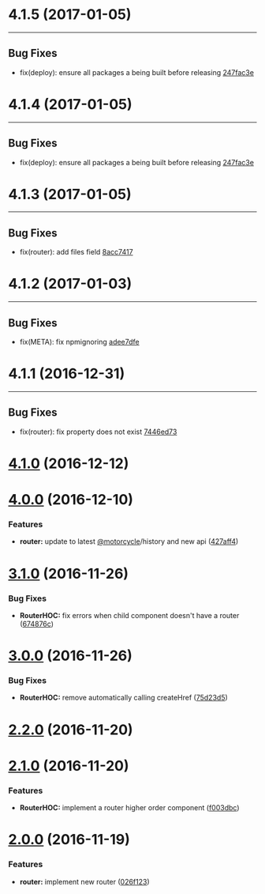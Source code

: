 # 4.1.5 (2017-01-05)
---

## Bug Fixes

- fix(deploy): ensure all packages a being built before releasing [247fac3e](https://github.com/motorcyclejs/router/commits/247fac3ecbc1110343a0c48ee6c9fe1cad0b95d7)

# 4.1.4 (2017-01-05)
---

## Bug Fixes

- fix(deploy): ensure all packages a being built before releasing [247fac3e](https://github.com/motorcyclejs/router/commits/247fac3ecbc1110343a0c48ee6c9fe1cad0b95d7)

# 4.1.3 (2017-01-05)
---

## Bug Fixes

- fix(router): add files field [8acc7417](https://github.com/motorcyclejs/router/commits/8acc74171cdb7aaf0eb730942ef3f27fa0770421)

# 4.1.2 (2017-01-03)
---

## Bug Fixes

- fix(META): fix npmignoring [adee7dfe](https://github.com/motorcyclejs/router/commits/adee7dfeaf56820919d290194dd2a575a1b2ff03)

# 4.1.1 (2016-12-31)
---

## Bug Fixes

- fix(router): fix property does not exist [7446ed73](https://github.com/motorcyclejs/router/commits/7446ed73410d58ada4ac336dcb485e7f5b1b200e)


<a name="4.1.0"></a>
# [4.1.0](https://github.com/motorcyclejs/router/compare/v4.0.0...v4.1.0) (2016-12-12)



<a name="4.0.0"></a>
# [4.0.0](https://github.com/motorcyclejs/router/compare/v3.1.0...v4.0.0) (2016-12-10)


### Features

* **router:** update to latest [@motorcycle](https://github.com/motorcycle)/history and new api ([427aff4](https://github.com/motorcyclejs/router/commit/427aff4))



<a name="3.1.0"></a>
# [3.1.0](https://github.com/motorcyclejs/router/compare/v3.0.0...v3.1.0) (2016-11-26)


### Bug Fixes

* **RouterHOC:** fix errors when child component doesn't have a router ([674876c](https://github.com/motorcyclejs/router/commit/674876c))



<a name="3.0.0"></a>
# [3.0.0](https://github.com/motorcyclejs/router/compare/v2.2.0...v3.0.0) (2016-11-26)


### Bug Fixes

* **RouterHOC:** remove automatically calling createHref ([75d23d5](https://github.com/motorcyclejs/router/commit/75d23d5))



<a name="2.2.0"></a>
# [2.2.0](https://github.com/motorcyclejs/router/compare/v2.1.0...v2.2.0) (2016-11-20)



<a name="2.1.0"></a>
# [2.1.0](https://github.com/motorcyclejs/router/compare/v2.0.0...v2.1.0) (2016-11-20)


### Features

* **RouterHOC:** implement a router higher order component ([f003dbc](https://github.com/motorcyclejs/router/commit/f003dbc))



<a name="2.0.0"></a>
# [2.0.0](https://github.com/motorcyclejs/router/compare/026f123...v2.0.0) (2016-11-19)


### Features

* **router:** implement new router ([026f123](https://github.com/motorcyclejs/router/commit/026f123))


